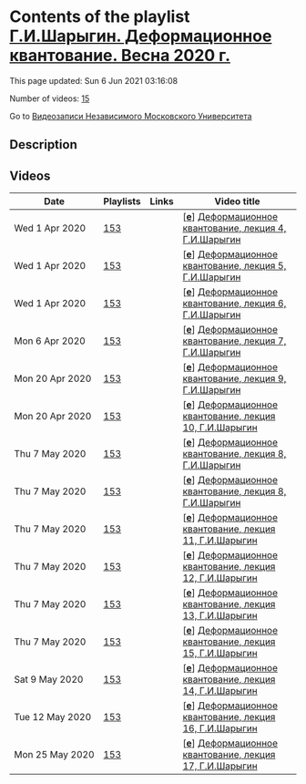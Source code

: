# Contents of the playlist [Г.И.Шарыгин. Деформационное квантование. Весна 2020 г.](https://www.youtube.com/playlist?list=PLp9ABVh6_x4EcJ2TxH3xGkBZFnAkpI9Gr)

This page updated: Sun 6 Jun 2021 03:16:08

Number of videos: [15](#videos)

Go to [Видеозаписи Независимого Московского Университета](../README.md)

## Description



## Videos

|Date|Playlists|Links|Video title|
|---|---|---|---|
| Wed&nbsp;1&nbsp;Apr&nbsp;2020 | [153](../playlists/153 "Г.И.Шарыгин. Деформационное квантование. Весна 2020 г.") |  | [[**e**](https://studio.youtube.com/video/XPo6bs9vSW8/edit "Edit")] [Деформационное квантование, лекция 4, Г.И.Шарыгин](https://www.youtube.com/watch?v=XPo6bs9vSW8&list=PLp9ABVh6_x4EcJ2TxH3xGkBZFnAkpI9Gr) |
| Wed&nbsp;1&nbsp;Apr&nbsp;2020 | [153](../playlists/153 "Г.И.Шарыгин. Деформационное квантование. Весна 2020 г.") |  | [[**e**](https://studio.youtube.com/video/5Xko74M_Dk4/edit "Edit")] [Деформационное квантование, лекция 5, Г.И.Шарыгин](https://www.youtube.com/watch?v=5Xko74M_Dk4&list=PLp9ABVh6_x4EcJ2TxH3xGkBZFnAkpI9Gr) |
| Wed&nbsp;1&nbsp;Apr&nbsp;2020 | [153](../playlists/153 "Г.И.Шарыгин. Деформационное квантование. Весна 2020 г.") |  | [[**e**](https://studio.youtube.com/video/MBI0vXyEdFM/edit "Edit")] [Деформационное квантование, лекция 6, Г.И.Шарыгин](https://www.youtube.com/watch?v=MBI0vXyEdFM&list=PLp9ABVh6_x4EcJ2TxH3xGkBZFnAkpI9Gr) |
| Mon&nbsp;6&nbsp;Apr&nbsp;2020 | [153](../playlists/153 "Г.И.Шарыгин. Деформационное квантование. Весна 2020 г.") |  | [[**e**](https://studio.youtube.com/video/diBn0OIu86M/edit "Edit")] [Деформационное квантование, лекция 7, Г.И.Шарыгин](https://www.youtube.com/watch?v=diBn0OIu86M&list=PLp9ABVh6_x4EcJ2TxH3xGkBZFnAkpI9Gr) |
| Mon&nbsp;20&nbsp;Apr&nbsp;2020 | [153](../playlists/153 "Г.И.Шарыгин. Деформационное квантование. Весна 2020 г.") |  | [[**e**](https://studio.youtube.com/video/fTx2tcG7Mf8/edit "Edit")] [Деформационное квантование, лекция 9, Г.И.Шарыгин](https://www.youtube.com/watch?v=fTx2tcG7Mf8&list=PLp9ABVh6_x4EcJ2TxH3xGkBZFnAkpI9Gr) |
| Mon&nbsp;20&nbsp;Apr&nbsp;2020 | [153](../playlists/153 "Г.И.Шарыгин. Деформационное квантование. Весна 2020 г.") |  | [[**e**](https://studio.youtube.com/video/eO-detZZ2wQ/edit "Edit")] [Деформационное квантование, лекция 10, Г.И.Шарыгин](https://www.youtube.com/watch?v=eO-detZZ2wQ&list=PLp9ABVh6_x4EcJ2TxH3xGkBZFnAkpI9Gr) |
| Thu&nbsp;7&nbsp;May&nbsp;2020 | [153](../playlists/153 "Г.И.Шарыгин. Деформационное квантование. Весна 2020 г.") |  | [[**e**](https://studio.youtube.com/video/Z8wDA5It1kY/edit "Edit")] [Деформационное квантование, лекция 8, Г.И.Шарыгин](https://www.youtube.com/watch?v=Z8wDA5It1kY&list=PLp9ABVh6_x4EcJ2TxH3xGkBZFnAkpI9Gr) |
| Thu&nbsp;7&nbsp;May&nbsp;2020 | [153](../playlists/153 "Г.И.Шарыгин. Деформационное квантование. Весна 2020 г.") |  | [[**e**](https://studio.youtube.com/video/Z8wDA5It1kY/edit "Edit")] [Деформационное квантование, лекция 8, Г.И.Шарыгин](https://www.youtube.com/watch?v=Z8wDA5It1kY&list=PLp9ABVh6_x4EcJ2TxH3xGkBZFnAkpI9Gr) |
| Thu&nbsp;7&nbsp;May&nbsp;2020 | [153](../playlists/153 "Г.И.Шарыгин. Деформационное квантование. Весна 2020 г.") |  | [[**e**](https://studio.youtube.com/video/j_joEssuhIU/edit "Edit")] [Деформационное квантование, лекция 11, Г.И.Шарыгин](https://www.youtube.com/watch?v=j_joEssuhIU&list=PLp9ABVh6_x4EcJ2TxH3xGkBZFnAkpI9Gr) |
| Thu&nbsp;7&nbsp;May&nbsp;2020 | [153](../playlists/153 "Г.И.Шарыгин. Деформационное квантование. Весна 2020 г.") |  | [[**e**](https://studio.youtube.com/video/RQDbTZ5OriE/edit "Edit")] [Деформационное квантование, лекция 12, Г.И.Шарыгин](https://www.youtube.com/watch?v=RQDbTZ5OriE&list=PLp9ABVh6_x4EcJ2TxH3xGkBZFnAkpI9Gr) |
| Thu&nbsp;7&nbsp;May&nbsp;2020 | [153](../playlists/153 "Г.И.Шарыгин. Деформационное квантование. Весна 2020 г.") |  | [[**e**](https://studio.youtube.com/video/twh46opZUew/edit "Edit")] [Деформационное квантование, лекция 13, Г.И.Шарыгин](https://www.youtube.com/watch?v=twh46opZUew&list=PLp9ABVh6_x4EcJ2TxH3xGkBZFnAkpI9Gr) |
| Thu&nbsp;7&nbsp;May&nbsp;2020 | [153](../playlists/153 "Г.И.Шарыгин. Деформационное квантование. Весна 2020 г.") |  | [[**e**](https://studio.youtube.com/video/cUmyFOF_Bto/edit "Edit")] [Деформационное квантование, лекция 15, Г.И.Шарыгин](https://www.youtube.com/watch?v=cUmyFOF_Bto&list=PLp9ABVh6_x4EcJ2TxH3xGkBZFnAkpI9Gr) |
| Sat&nbsp;9&nbsp;May&nbsp;2020 | [153](../playlists/153 "Г.И.Шарыгин. Деформационное квантование. Весна 2020 г.") |  | [[**e**](https://studio.youtube.com/video/4EcmMVYVzhM/edit "Edit")] [Деформационное квантование, лекция 14, Г.И.Шарыгин](https://www.youtube.com/watch?v=4EcmMVYVzhM&list=PLp9ABVh6_x4EcJ2TxH3xGkBZFnAkpI9Gr) |
| Tue&nbsp;12&nbsp;May&nbsp;2020 | [153](../playlists/153 "Г.И.Шарыгин. Деформационное квантование. Весна 2020 г.") |  | [[**e**](https://studio.youtube.com/video/Md4ADuCfgxY/edit "Edit")] [Деформационное квантование, лекция 16, Г.И.Шарыгин](https://www.youtube.com/watch?v=Md4ADuCfgxY&list=PLp9ABVh6_x4EcJ2TxH3xGkBZFnAkpI9Gr) |
| Mon&nbsp;25&nbsp;May&nbsp;2020 | [153](../playlists/153 "Г.И.Шарыгин. Деформационное квантование. Весна 2020 г.") |  | [[**e**](https://studio.youtube.com/video/KYiSsrAVNeY/edit "Edit")] [Деформационное квантование, лекция 17, Г.И.Шарыгин](https://www.youtube.com/watch?v=KYiSsrAVNeY&list=PLp9ABVh6_x4EcJ2TxH3xGkBZFnAkpI9Gr) |
